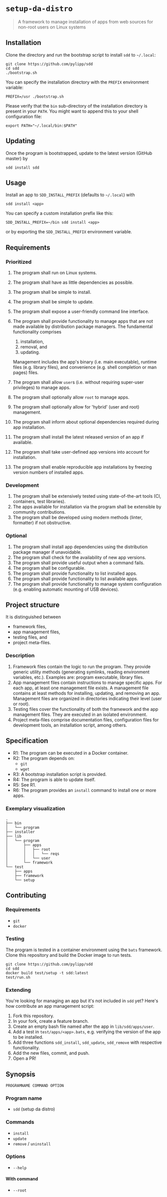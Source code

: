 # `setup-da-distro`

> A framework to manage installation of apps from web sources for non-root users on Linux systems

## Installation

Clone the directory and run the bootstrap script to install `sdd` to `~/.local`:

    git clone https://github.com/pylipp/sdd
    cd sdd
    ./bootstrap.sh

You can specify the installation directory with the `PREFIX` environment variable:

    PREFIX=/usr ./bootstrap.sh

Please verify that the `bin` sub-directory of the installation directory is present in your `PATH`. You might want to append this to your shell configuration file:

    export PATH="~/.local/bin:$PATH"

## Updating

Once the program is bootstrapped, update to the latest version (GitHub master) by

    sdd install sdd

## Usage

Install an app to `SDD_INSTALL_PREFIX` (defaults to `~/.local`) with

    sdd install <app>

You can specify a custom installation prefix like this:

    SDD_INSTALL_PREFIX=~/bin sdd install <app>

or by exporting the `SDD_INSTALL_PREFIX` environment variable.

## Requirements

### Prioritized

1. The program shall run on Linux systems.
1. The program shall have as little dependencies as possible.
1. The program shall be simple to install.
1. The program shall be simple to update.
1. The program shall expose a user-friendly command line interface.
1. The program shall provide functionality to manage apps that are not made available by distribution package managers. The fundamental functionality comprises
    1. installation,
    1. removal, and
    1. updating.

    Management includes the app's binary (i.e. main executable), runtime files (e.g. library files), and convenience (e.g. shell completion or man pages) files.

1. The program shall allow `user`s (i.e. without requiring super-user privileges) to manage apps.
1. The program shall optionally allow `root` to manage apps.
1. The program shall optionally allow for 'hybrid' (user and root) management.
1. The program shall inform about optional dependencies required during app installation.
1. The program shall install the latest released version of an app if available.
1. The program shall take user-defined app versions into account for installation.
1. The program shall enable reproducible app installations by freezing version numbers of installed apps.

### Development

1. The program shall be extensively tested using state-of-the-art tools (CI, containers, test libraries).
1. The apps available for installation via the program shall be extensible by community contributions.
1. The program shall be developed using modern methods (linter, formatter) if not obstructive.

### Optional

1. The program shall install app dependencies using the distribution package manager if unavoidable.
1. The program shall check for the availability of new app versions.
1. The program shall provide useful output when a command fails.
1. The program shall be configurable.
1. The program shall provide functionality to list installed apps.
1. The program shall provide functionality to list available apps.
1. The program shall provide functionality to manage system configuration (e.g. enabling automatic mounting of USB devices).

## Project structure

It is distinguished between

- framework files,
- app management files,
- testing files, and
- project meta-files.

### Description

1. Framework files contain the logic to run the program. They provide generic utility methods (generating symlinks, reading environment variables, etc.). Examples are: program executable, library files.
1. App management files contain instructions to manage specific apps. For each app, at least one management file exists. A management file contains at least methods for installing, updating, and removing an app. Management files are organized in directories indicating their level (user or root).
1. Testing files cover the functionality of both the framework and the app management files. They are executed in an isolated environment.
1. Project meta-files comprise documentation files, configuration files for development tools, an installation script, among others.

## Specification

- R1: The program can be executed in a Docker container.
- R2: The program depends on:
    - `git`
    - `wget`
- R3: A bootstrap installation script is provided.
- R4: The program is able to update itself.
- R5: See R1.
- R6: The program provides an `install` command to install one or more apps.

### Exemplary visualization

    .
    ├── bin
    │   └── program
    ├── installer
    ├── lib
    │   └── program
    │       ├── apps
    │       │   ├── root
    │       │   │   └── reqs
    │       │   └── user
    │       └── framework
    └── test
        ├── apps
        ├── framework
        └── setup

## Contributing

### Requirements

- `git`
- `docker`

### Testing

The program is tested in a container environment using the `bats` framework.
Clone this repository and build the Docker image to run tests.

    git clone https://github.com/pylipp/sdd
    cd sdd
    docker build test/setup -t sdd:latest
    test/run.sh

### Extending

You're looking for managing an app but it's not included in `sdd` yet? Here's how contribute an app management script:

1. Fork this repository.
1. In your fork, create a feature branch.
1. Create an empty bash file named after the app in `lib/sdd/apps/user`.
1. Add a test in `test/apps/<app>.bats`, e.g. verifying the version of the app to be installed.
1. Add three functions `sdd_install`, `sdd_update`, `sdd_remove` with respective functionality.
1. Add the new files, commit, and push.
1. Open a PR!

## Synopsis

    PROGRAMNAME COMMAND OPTION

### Program name

- `sdd` (setup da distro)

### Commands

- `install`
- `update`
- `remove` / `uninstall`

### Options

- `--help`

#### With command

- `--root`
